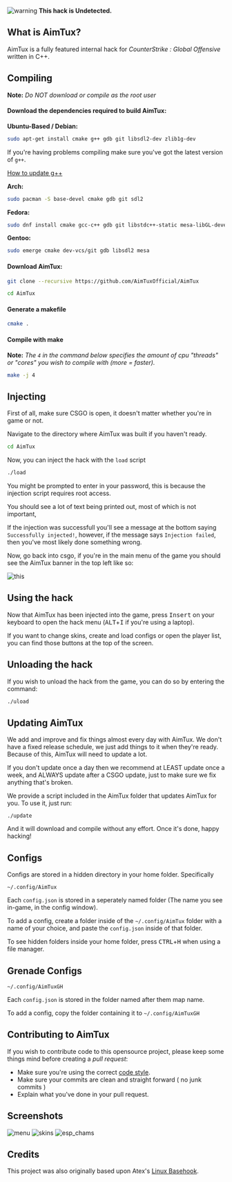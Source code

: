
![warning](https://i.imgur.com/TxCC3c4.png) __This hack is Undetected.__

## What is AimTux?

AimTux is a fully featured internal hack for *CounterStrike : Global Offensive* written in C++.


## Compiling

**Note:** _Do NOT download or compile as the root user_

#### Download the dependencies required to build AimTux:

__Ubuntu-Based / Debian:__
```bash
sudo apt-get install cmake g++ gdb git libsdl2-dev zlib1g-dev
```

If you're having problems compiling make sure you've got the latest version of `g++`.

[How to update g++](https://github.com/AimTuxOfficial/AimTux/wiki/Updating-your-compiler)


__Arch:__
```bash
sudo pacman -S base-devel cmake gdb git sdl2
```
__Fedora:__
```bash
sudo dnf install cmake gcc-c++ gdb git libstdc++-static mesa-libGL-devel SDL2-devel zlib-devel
```

__Gentoo:__
```bash
sudo emerge cmake dev-vcs/git gdb libsdl2 mesa
```


#### Download AimTux:

```bash
git clone --recursive https://github.com/AimTuxOfficial/AimTux
```

```bash
cd AimTux
```


#### Generate a makefile

```bash
cmake .
```

#### Compile with make

**Note:** _The `4` in the command below specifies the amount of cpu "threads" or "cores" you wish to compile with (more = faster)._

```bash
make -j 4
```

## Injecting

First of all, make sure CSGO is open, it doesn't matter whether you're in game or not.

Navigate to the directory where AimTux was built if you haven't ready.

```bash
cd AimTux
```

Now, you can inject the hack with the `load` script

```bash
./load
```

You might be prompted to enter in your password, this is because the injection script requires root access.

You should see a lot of text being printed out, most of which is not important,

If the injection was successfull you'll see a message at the bottom saying `Successfully injected!`, however, if the message says `Injection failed`, then you've most likely done something wrong.

Now, go back into csgo, if you're in the main menu of the game you should see the AimTux banner in the top left like so:

![this](http://aimtux.net/images/screenshot4.png)

## Using the hack

Now that AimTux has been injected into the game, press <kbd>Insert</kbd> on your keyboard to open the hack menu (<kbd>ALT</kbd>+<kbd>I</kbd> if you're using a laptop).

If you want to change skins, create and load configs or open the player list, you can find those buttons at the top of the screen.

## Unloading the hack

If you wish to unload the hack from the game, you can do so by entering the command:

```bash
./uload
```

## Updating AimTux

We add and improve and fix things almost every day with AimTux. We don't have a fixed release schedule, we just add things to it when they're ready. Because of this, AimTux will need to update a lot.

If you don't update once a day then we recommend at LEAST update once a week, and ALWAYS update after a CSGO update, just to make sure we fix anything that's broken.

We provide a script included in the AimTux folder that updates AimTux for you. To use it, just run:

```
./update
```

And it will download and compile without any effort. Once it's done, happy hacking!


## Configs

Configs are stored in a hidden directory in your home folder. Specifically 

```
~/.config/AimTux
```

Each `config.json` is stored in a seperately named folder (The name you see in-game, in the config window). 

To add a config, create a folder inside of the `~/.config/AimTux` folder with a name of your choice, and paste the `config.json` inside of that folder.

To see hidden folders inside your home folder, press <kbd>CTRL</kbd>+<kbd>H</kbd> when using a file manager.

## Grenade Configs

```
~/.config/AimTuxGH
```

Each `config.json` is stored in the folder named after them map name.

To add a config, copy the folder containing it to `~/.config/AimTuxGH`
## Contributing to AimTux

If you wish to contribute code to this opensource project, please keep some things mind before creating a *pull request*:
 - Make sure you're using the correct [code style](https://github.com/AimTuxOfficial/AimTux/wiki/Code-Style).
 - Make sure your commits are clean and straight forward ( no junk commits )
 - Explain what you've done in your pull request.


## Screenshots

![menu](http://aimtux.net/images/screenshot1.png)
![skins](http://aimtux.net/images/screenshot2.png)
![esp_chams](http://aimtux.net/images/screenshot3.jpeg)

## Credits

This project was also originally based upon Atex's [Linux Basehook](http://unknowncheats.me/forum/counterstrike-global-offensive/181878-linux-basehook.html).
